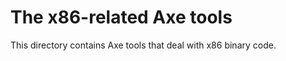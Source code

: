 The x86-related Axe tools
===============================

This directory contains Axe tools that deal with x86 binary code.
